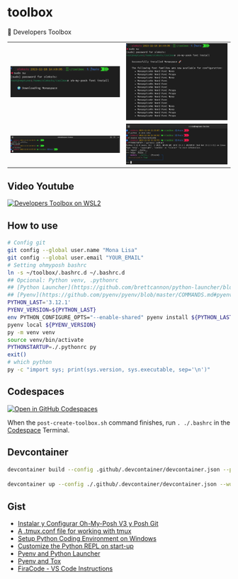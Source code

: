 # toolbox

🧰 Developers Toolbox

|                                                                      |                                                                         |
| -------------------------------------------------------------------- | ----------------------------------------------------------------------- |
| ![Downloading Monospace](docs/images/ohmyposh-font-monospace.png)    | ![Monospace installed](docs/images/ohmyposh-font-monospace-install.png) |
| ![Monospace GitHub](docs/images/ohmyposh-theme-monospace-github.png) | ![Pythonrc Rich](docs/images/ohmyposh-pythonrc-rich.png)                |

## Video Youtube

[![Developers Toolbox on WSL2](https://img.youtube.com/vi/NsrZIQW-7Pw/mqdefault.jpg)](https://youtu.be/NsrZIQW-7Pw)

## How to use

```bash
# Config git
git config --global user.name "Mona Lisa"
git config --global user.email "YOUR_EMAIL"
# Setting ohmyposh bashrc
ln -s ~/toolbox/.bashrc.d ~/.bashrc.d
## Opcional: Python venv, .pythonrc
## [Python Launcher](https://github.com/brettcannon/python-launcher/blob/main/docs/install.md#installation)
## [Pyenv](https://github.com/pyenv/pyenv/blob/master/COMMANDS.md#pyenv-install)
PYTHON_LAST='3.12.1'
PYENV_VERSION=${PYTHON_LAST}
env PYTHON_CONFIGURE_OPTS="--enable-shared" pyenv install ${PYTHON_LAST}
pyenv local ${PYENV_VERSION}
py -m venv venv
source venv/bin/activate
PYTHONSTARTUP=./.pythonrc py
exit()
# which python
py -c "import sys; print(sys.version, sys.executable, sep='\n')"
```

## Codespaces

[![Open in GitHub Codespaces](https://github.com/codespaces/badge.svg)](https://codespaces.new/oleksis/toolbox)

When the `post-create-toolbox.sh` command finishes, run `. ./.bashrc` in the [Codespace](https://github.com/features/codespaces/) Terminal.

## Devcontainer

```bash
devcontainer build --config .github/.devcontainer/devcontainer.json --push true --workspace-folder . --image-name ghcr.io/oleksis/toolbox:latest

devcontainer up --config ./.github/.devcontainer/devcontainer.json --workspace-folder .
```

## Gist

- [Instalar y Configurar Oh-My-Posh V3 y Posh Git](https://gist.github.com/oleksis/8a4f79f23dc9514e87fa252fefcee327#file-oh-my-posh_posh-git-md)
- [A .tmux.conf file for working with tmux](https://gist.github.com/oleksis/d791880ec04180e2dc89dedb171e706b)
- [Setup Python Coding Environment on Windows](https://gist.github.com/oleksis/ae145fade455aae58c47e0295d2cf38d#file-bashrc)
- [Customize the Python REPL on start-up](https://gist.github.com/oleksis/d1cc378d3f8fae62f15627e3bc57de7f#pythonrc-file)
- [Pyenv and Python Launcher](https://gist.github.com/oleksis/7cab1772862df71f73ce22b7515f6af3#pyenv)
- [Pyenv and Tox](https://gist.github.com/oleksis/87b5726e73e62f3e5c8cfb585d7fe4e9#how-to-configure-tox-and-pyenv)
- [FiraCode - VS Code Instructions](https://github.com/tonsky/FiraCode/wiki/VS-Code-Instructions)
